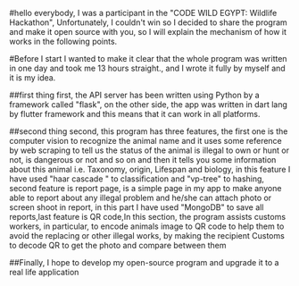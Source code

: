 #hello everybody, I was a participant in the "CODE WILD EGYPT: Wildlife Hackathon", Unfortunately, I couldn't win so I decided to share the program and make it open source with you, so I will explain the mechanism of how it works in the following points.

#Before I start I wanted to make it clear that the whole program was written in one day and took me 13 hours straight., and I wrote it fully by myself and it is my idea.

##first thing first, the API server has been written using Python by a framework called "flask", on the other side, the app was written in dart lang by flutter framework and this means that it can work in all platforms.

##second thing second, this program has three features, the first one is the computer vision to recognize the animal name and it uses some reference by web scraping to tell us the status of the animal is illegal to own or hunt or not, is dangerous or not and so on and then it tells you some information about this animal i.e. Taxonomy, origin, Lifespan and biology, in this feature I have  used "haar cascade " to classification and "vp-tree" to hashing, second feature is report page, is a simple page in my app to make anyone able to report about any illegal problem and he/she can attach photo or screen shoot in report, in this part I have used "MongoDB" to save all reports,last feature is QR code,In this section, the program assists customs workers, in particular, to encode animals image to QR code to help them to avoid the replacing or other illegal works, by making the recipient Customs to decode QR to get the photo and compare between them

##Finally, I hope to develop my open-source program and upgrade it to a real life application
